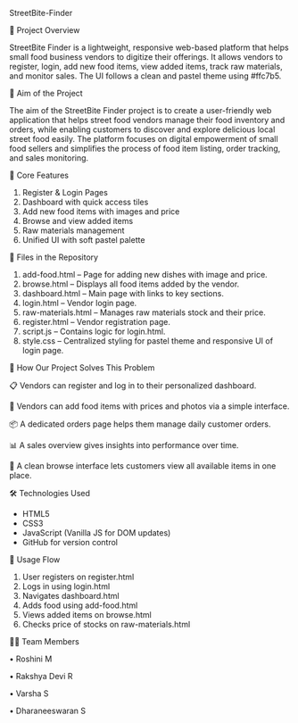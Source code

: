 StreetBite-Finder

📌 Project Overview

StreetBite Finder is a lightweight, responsive web-based platform that helps small food business vendors to digitize their offerings. It allows vendors to register, login, add new food items, view added items, track raw materials, and monitor sales. The UI follows a clean and pastel theme using #ffc7b5.

🎯 Aim of the Project

The aim of the StreetBite Finder project is to create a user-friendly web application that helps street food vendors manage their food inventory and orders, while enabling customers to discover and explore delicious local street food easily. The platform focuses on digital empowerment of small food sellers and simplifies the process of food item listing, order tracking, and sales monitoring.

🚀 Core Features

1. Register & Login Pages
2. Dashboard with quick access tiles
3. Add new food items with images and price
4. Browse and view added items
5. Raw materials management
6. Unified UI with soft pastel palette

📁 Files in the Repository

1. add-food.html – Page for adding new dishes with image and price.
2. browse.html – Displays all food items added by the vendor.
3. dashboard.html – Main page with links to key sections.
4. login.html – Vendor login page.
5. raw-materials.html – Manages raw materials stock and their price.
6. register.html – Vendor registration page.
7. script.js – Contains logic for login.html.
8. style.css – Centralized styling for pastel theme and responsive UI of login page.

🚀 How Our Project Solves This Problem

📋 Vendors can register and log in to their personalized dashboard.

🍔 Vendors can add food items with prices and photos via a simple interface.

📦 A dedicated orders page helps them manage daily customer orders.

📊 A sales overview gives insights into performance over time.

🧭 A clean browse interface lets customers view all available items in one place.

🛠️ Technologies Used

- HTML5
- CSS3 
- JavaScript (Vanilla JS for DOM updates)
- GitHub for version control

🔄 Usage Flow

1.	User registers on register.html
2.	Logs in using login.html
3.	Navigates dashboard.html
4.	Adds food using add-food.html
5.	Views added items on browse.html
6.	Checks price of stocks on raw-materials.html
   
👨‍💻 Team Members

• Roshini M

• Rakshya Devi R

• Varsha S

• Dharaneeswaran S
